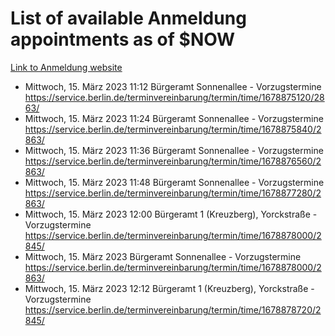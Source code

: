# List of available Anmeldung appointments as of $NOW
[Link to Anmeldung website](https://service.berlin.de/terminvereinbarung/termin/tag.php?termin=1&anliegen[]=120686&dienstleisterlist=122210,122217,327316,122219,327312,122227,327314,122231,327346,122243,327348,122254,122252,329742,122260,329745,122262,329748,122271,327278,122273,327274,122277,327276,330436,122280,327294,122282,327290,122284,327292,122291,327270,122285,327266,122286,327264,122296,327268,150230,329760,122297,327286,122294,327284,122312,329763,122314,329775,122304,327330,122311,327334,122309,327332,317869,122281,327352,122279,329772,122283,122276,327324,122274,327326,122267,329766,122246,327318,122251,327320,122257,327322,122208,327298,122226,327300&herkunft=http%3A%2F%2Fservice.berlin.de%2Fdienstleistung%2F120686%2F)
- Mittwoch, 15. März 2023 11:12 Bürgeramt Sonnenallee - Vorzugstermine https://service.berlin.de/terminvereinbarung/termin/time/1678875120/2863/
- Mittwoch, 15. März 2023 11:24 Bürgeramt Sonnenallee - Vorzugstermine https://service.berlin.de/terminvereinbarung/termin/time/1678875840/2863/
- Mittwoch, 15. März 2023 11:36 Bürgeramt Sonnenallee - Vorzugstermine https://service.berlin.de/terminvereinbarung/termin/time/1678876560/2863/
- Mittwoch, 15. März 2023 11:48 Bürgeramt Sonnenallee - Vorzugstermine https://service.berlin.de/terminvereinbarung/termin/time/1678877280/2863/
- Mittwoch, 15. März 2023 12:00 Bürgeramt 1 (Kreuzberg), Yorckstraße - Vorzugstermine https://service.berlin.de/terminvereinbarung/termin/time/1678878000/2845/
- Mittwoch, 15. März 2023  Bürgeramt Sonnenallee - Vorzugstermine https://service.berlin.de/terminvereinbarung/termin/time/1678878000/2863/
- Mittwoch, 15. März 2023 12:12 Bürgeramt 1 (Kreuzberg), Yorckstraße - Vorzugstermine https://service.berlin.de/terminvereinbarung/termin/time/1678878720/2845/
